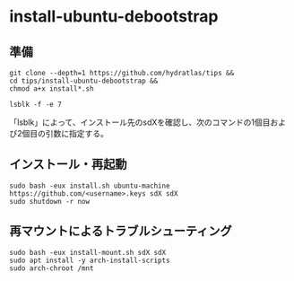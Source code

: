 # install-ubuntu-debootstrap
## 準備
```
git clone --depth=1 https://github.com/hydratlas/tips &&
cd tips/install-ubuntu-debootstrap &&
chmod a+x install*.sh

lsblk -f -e 7
```
「lsblk」によって、インストール先のsdXを確認し、次のコマンドの1個目および2個目の引数に指定する。

## インストール・再起動
```
sudo bash -eux install.sh ubuntu-machine https://github.com/<username>.keys sdX sdX
sudo shutdown -r now
```

## 再マウントによるトラブルシューティング
```
sudo bash -eux install-mount.sh sdX sdX
sudo apt install -y arch-install-scripts
sudo arch-chroot /mnt
```
